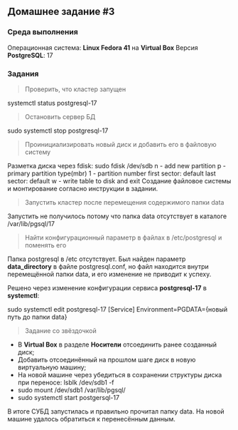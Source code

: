 ## Домашнее задание #3

### Среда выполнения

Операционная система: **Linux Fedora 41** на **Virtual Box** 
Версия  **PostgreSQL**: 17
### Задания

>Проверить, что кластер запущен

systemctl status postgresql-17

>Остановить сервер БД

sudo systemctl stop postgresql-17

>Проинициализировать новый диск и добавить его в файловую систему

Разметка диска через fdisk:
sudo fdisk /dev/sdb
n - add new partition
p - primary partition type(mbr)
1 - partition number
first sector: default
last sector: default
w - write table to disk and exit
Создание файловое системы и монтирование согласно инструкции в задании.

>Запустить кластер после перемещения содержимого папки data

Запустить не получилось потому что папка data отсутствует в каталоге /var/lib/pgsql/17

>Найти конфигурационный параметр в файлах в /etc/postgresql и поменять его

Папка postgresql в /etc отсутствует.
Был найден параметр **data_directory** в файле postgresql.conf, но файл находится внутри перемещённой папки data, и его изменение не приводит к успеху.

Решено через изменение конфигурации сервиса **postgresql-17** в **systemctl**:

sudo systemctl edit postgresql-17
[Service]
Environment=PGDATA={новый путь до папки data}
>Задание со звёздочкой

- В **Virtual Box** в разделе **Носители** отсоединить ранее созданный диск;
- Добавить отсоединённый на прошлом шаге диск в новую виртуальную машину;
- На новой машине через убедиться в сохранении структуры диска при переносе: 
 lsblk /dev/sdb1 -f
- sudo mount /dev/sdb1 /var/lib/pgsql/
- sudo systemctl start postgersql-17

В итоге СУБД запустилась и правильно прочитал папку data. На новой машине удалось обратиться к перенесённым данным.

